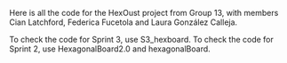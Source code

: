 Here is all the code for the HexOust project from Group 13, 
with members Cian Latchford, Federica Fucetola and Laura González Calleja.

To check the code for Sprint 3, use S3_hexboard.
To check the code for Sprint 2, use HexagonalBoard2.0 and hexagonalBoard.
